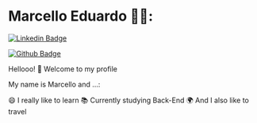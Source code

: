 

<!--
### Hi there 👋
**marcello222/marcello222** is a ✨ _special_ ✨ repository because its `README.md` (this file) appears on your GitHub profile.

Here are some ideas to get you started:

- 🔭 I’m currently working on ...
- 🌱 I’m currently learning ...
- 👯 I’m looking to collaborate on ...
- 🤔 I’m looking for help with ...
- 💬 Ask me about ...
- 📫 How to reach me: ...
- 😄 Pronouns: ...
- ⚡ Fun fact: ...
-->

# Marcello Eduardo 👨‍💻:

[![Linkedin Badge](https://img.shields.io/badge/-LinkedIn-blue?style=flat-square&logo=Linkedin&logoColor=white&link=https://www.linkedin.com/in/marcello-eduardo-58ba40208//)](https://www.linkedin.com/in/marcello-eduardo-58ba40208//)

[![Github Badge](https://img.shields.io/badge/-Github-000?style=flat-square&logo=Github&logoColor=white&link=https://https://github.com/marcello222)](https://https://github.com/marcello222)


Hellooo! 👋 Welcome to my profile

My name is Marcello and ...:

😄 I really like to learn
📚 Currently studying Back-End 
🌍 And I also like to travel
